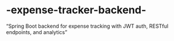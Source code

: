 # -expense-tracker-backend-
“Spring Boot backend for expense tracking with JWT auth, RESTful endpoints, and analytics”
